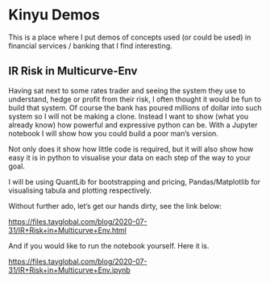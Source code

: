 # Kinyu Demos

This is a place where I put demos of concepts used (or could be used) in financial services / banking that I find interesting.

## IR Risk in Multicurve-Env

Having sat next to some rates trader and seeing the system they use to understand, hedge or profit from their risk, I often thought it would be fun to build that system. Of course the bank has poured millions of dollar into such system so I will not be making a clone. Instead I want to show (what you already know) how powerful and expressive python can be. With a Jupyter notebook I will show how you could build a poor man’s version.


Not only does it show how little code is required, but it will also show how easy it is in python to visualise your data on each step of the way to your goal. 


I will be using QuantLib for bootstrapping and pricing, Pandas/Matplotlib for visualising tabula and plotting respectively.


Without further ado, let’s get our hands dirty, see the link below:


https://files.tayglobal.com/blog/2020-07-31/IR+Risk+in+Multicurve+Env.html


And if you would like to run the notebook yourself. Here it is.


https://files.tayglobal.com/blog/2020-07-31/IR+Risk+in+Multicurve+Env.ipynb
